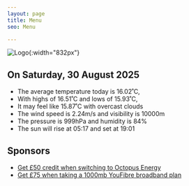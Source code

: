 ```yaml
---
layout: page
title: Menu
seo: Menu

---
```


![Logo](/images/logo.jpg){:width="832px"}

<!-- weather_marker starts -->
## On Saturday, 30 August 2025

- The average temperature today is 16.02˚C,
- With highs of 16.51˚C and lows of 15.93˚C,
- It may feel like 15.87˚C with overcast clouds
- The wind speed is 2.24m/s and visibility is 10000m
- The pressure is 999hPa and humidity is 84%
- The sun will rise at 05:17 and set at 19:01

<!-- weather_marker ends -->

## Sponsors

- [Get £50 credit when switching to Octopus Energy](https://bit.ly/3oD1nnS)
- [Get £75 when taking a 1000mb YouFibre broadband plan](https://aklam.io/91zWhU?)
